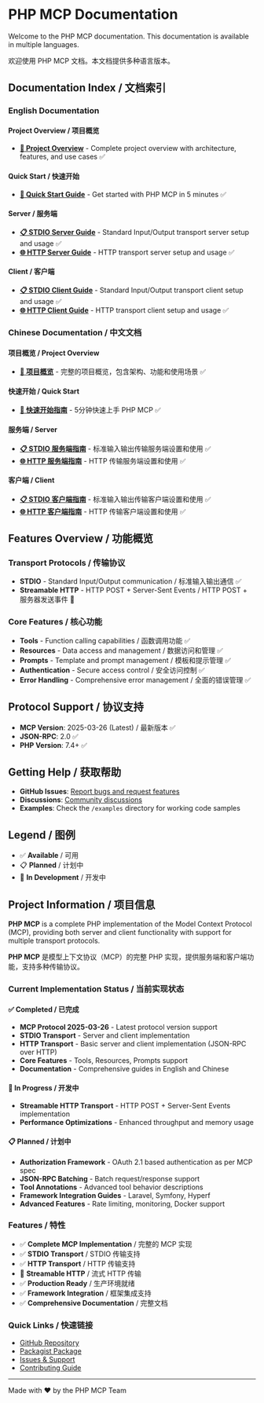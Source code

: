 # PHP MCP Documentation

Welcome to the PHP MCP documentation. This documentation is available in multiple languages.

欢迎使用 PHP MCP 文档。本文档提供多种语言版本。

## Documentation Index / 文档索引

### English Documentation

#### Project Overview / 项目概览
- [**📖 Project Overview**](./en/overview.md) - Complete project overview with architecture, features, and use cases ✅

#### Quick Start / 快速开始
- [**🚀 Quick Start Guide**](./en/quick-start.md) - Get started with PHP MCP in 5 minutes ✅

#### Server / 服务端
- [**📋 STDIO Server Guide**](./en/server/stdio-server.md) - Standard Input/Output transport server setup and usage ✅
- [**🌐 HTTP Server Guide**](./en/server/http-server.md) - HTTP transport server setup and usage ✅

#### Client / 客户端
- [**📋 STDIO Client Guide**](./en/client/stdio-client.md) - Standard Input/Output transport client setup and usage ✅
- [**🌐 HTTP Client Guide**](./en/client/http-client.md) - HTTP transport client setup and usage ✅

### Chinese Documentation / 中文文档

#### 项目概览 / Project Overview
- [**📖 项目概览**](./cn/overview.md) - 完整的项目概览，包含架构、功能和使用场景 ✅

#### 快速开始 / Quick Start
- [**🚀 快速开始指南**](./cn/quick-start.md) - 5分钟快速上手 PHP MCP ✅

#### 服务端 / Server
- [**📋 STDIO 服务端指南**](./cn/server/stdio-server.md) - 标准输入输出传输服务端设置和使用 ✅
- [**🌐 HTTP 服务端指南**](./cn/server/http-server.md) - HTTP 传输服务端设置和使用 ✅

#### 客户端 / Client
- [**📋 STDIO 客户端指南**](./cn/client/stdio-client.md) - 标准输入输出传输客户端设置和使用 ✅
- [**🌐 HTTP 客户端指南**](./cn/client/http-client.md) - HTTP 传输客户端设置和使用 ✅

## Features Overview / 功能概览

### Transport Protocols / 传输协议
- **STDIO** - Standard Input/Output communication / 标准输入输出通信 ✅
- **Streamable HTTP** - HTTP POST + Server-Sent Events / HTTP POST + 服务器发送事件 🚧

### Core Features / 核心功能
- **Tools** - Function calling capabilities / 函数调用功能 ✅
- **Resources** - Data access and management / 数据访问和管理 ✅
- **Prompts** - Template and prompt management / 模板和提示管理 ✅
- **Authentication** - Secure access control / 安全访问控制 ✅
- **Error Handling** - Comprehensive error management / 全面的错误管理 ✅

## Protocol Support / 协议支持

- **MCP Version**: 2025-03-26 (Latest) / 最新版本 ✅
- **JSON-RPC**: 2.0 ✅
- **PHP Version**: 7.4+ ✅

## Getting Help / 获取帮助

- **GitHub Issues**: [Report bugs and request features](https://github.com/dtyq/php-mcp/issues)
- **Discussions**: [Community discussions](https://github.com/dtyq/php-mcp/discussions)
- **Examples**: Check the `/examples` directory for working code samples

## Legend / 图例

- ✅ **Available** / 可用
- 📋 **Planned** / 计划中
- 🚧 **In Development** / 开发中

## Project Information / 项目信息

**PHP MCP** is a complete PHP implementation of the Model Context Protocol (MCP), providing both server and client functionality with support for multiple transport protocols.

**PHP MCP** 是模型上下文协议（MCP）的完整 PHP 实现，提供服务端和客户端功能，支持多种传输协议。

### Current Implementation Status / 当前实现状态

#### ✅ Completed / 已完成
- **MCP Protocol 2025-03-26** - Latest protocol version support
- **STDIO Transport** - Server and client implementation  
- **HTTP Transport** - Basic server and client implementation (JSON-RPC over HTTP)
- **Core Features** - Tools, Resources, Prompts support
- **Documentation** - Comprehensive guides in English and Chinese

#### 🚧 In Progress / 开发中
- **Streamable HTTP Transport** - HTTP POST + Server-Sent Events implementation
- **Performance Optimizations** - Enhanced throughput and memory usage

#### 📋 Planned / 计划中
- **Authorization Framework** - OAuth 2.1 based authentication as per MCP spec
- **JSON-RPC Batching** - Batch request/response support
- **Tool Annotations** - Advanced tool behavior descriptions
- **Framework Integration Guides** - Laravel, Symfony, Hyperf
- **Advanced Features** - Rate limiting, monitoring, Docker support

### Features / 特性

- ✅ **Complete MCP Implementation** / 完整的 MCP 实现
- ✅ **STDIO Transport** / STDIO 传输支持
- ✅ **HTTP Transport** / HTTP 传输支持
- 🚧 **Streamable HTTP** / 流式 HTTP 传输
- ✅ **Production Ready** / 生产环境就绪
- ✅ **Framework Integration** / 框架集成支持
- ✅ **Comprehensive Documentation** / 完整文档

### Quick Links / 快速链接

- [GitHub Repository](https://github.com/dtyq/php-mcp)
- [Packagist Package](https://packagist.org/packages/dtyq/php-mcp)
- [Issues & Support](https://github.com/dtyq/php-mcp/issues)
- [Contributing Guide](https://github.com/dtyq/php-mcp/blob/master/CONTRIBUTING.md)

---

Made with ❤️ by the PHP MCP Team 